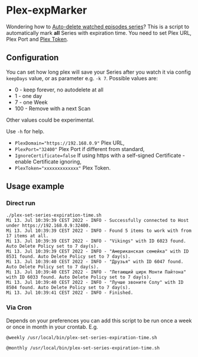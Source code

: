 # Plex-expMarker

Wondering how to [Auto-delete watched episodes series](https://forums.plex.tv/t/change-delete-episodes-after-watching-default-behaviour/199807)?
This is a script to automatically mark **all** Series with expiration time.
You need to set Plex URL, Plex Port and [Plex Token](https://support.plex.tv/articles/204059436-finding-an-authentication-token-x-plex-token/).

## Configuration

You can set how long plex will save your Series after you watch it via config `keepDays` value, or as parameter e.g. `-k 7`. Possible values are:

 - 0   - keep forever, no autodelete at all
 - 1   - one day
 - 7   - one Week
 - 100 - Remove with a next Scan

Other values could be experimental.

Use `-h` for help.

- `PlexDomain="https://192.168.0.9"` Plex URL,
- `PlexPort="32400"` Plex Port if different from standard,
- `IgnoreCertificate=false` If using https with a self-signed Certificate - enable Certificate ignoring,
- `PlexToken="xxxxxxxxxxxxx"` Plex Token.

## Usage example

### Direct run

```
./plex-set-series-expiration-time.sh
Mi 13. Jul 10:39:39 CEST 2022 - INFO - Successfully connected to Host under https://192.168.0.9:32400.
Mi 13. Jul 10:39:39 CEST 2022 - INFO - Found 5 items to work with from 17 items at all.
Mi 13. Jul 10:39:39 CEST 2022 - INFO - "Vikings" with ID 6023 found. Auto Delete Policy set to 7 day(s).
Mi 13. Jul 10:39:39 CEST 2022 - INFO - "Американская семейка" with ID 8531 found. Auto Delete Policy set to 7 day(s).
Mi 13. Jul 10:39:40 CEST 2022 - INFO - "Друзья" with ID 6047 found. Auto Delete Policy set to 7 day(s).
Mi 13. Jul 10:39:40 CEST 2022 - INFO - "Летающий цирк Монти Пайтона" with ID 6033 found. Auto Delete Policy set to 7 day(s).
Mi 13. Jul 10:39:40 CEST 2022 - INFO - "Лучше звоните Солу" with ID 8504 found. Auto Delete Policy set to 7 day(s).
Mi 13. Jul 10:39:41 CEST 2022 - INFO - Finished.
```

### Via Cron

Depends on your preferences you can add this script to be run once a week or once in month in your crontab. E.g.

```
@weekly /usr/local/bin/plex-set-series-expiration-time.sh
```

```
@monthly /usr/local/bin/plex-set-series-expiration-time.sh
```
